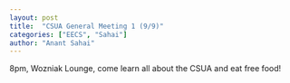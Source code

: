 ```yaml
---
layout: post
title:  "CSUA General Meeting 1 (9/9)"
categories: ["EECS", "Sahai"]
author: "Anant Sahai"
---
```

8pm, Wozniak Lounge, come learn all about the CSUA and eat free food! 
